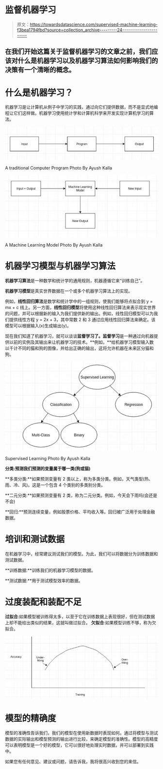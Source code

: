 # 监督机器学习

> 原文：<https://towardsdatascience.com/supervised-machine-learning-f3bea1794fbd?source=collection_archive---------24----------------------->

## 在我们开始这篇关于监督机器学习的文章之前，我们应该对什么是机器学习以及机器学习算法如何影响我们的决策有一个清晰的概念。

# 什么是机器学习？

机器学习是让计算机从例子中学习的实践，通过向它们提供数据，而不是显式地编程让它们这样做。机器学习使用统计学和计算机科学来开发实现计算机学习的算法。

![](img/b74de182b7a146f514aa326ffe480faa.png)

A traditional Computer Program Photo By Ayush Kalla

![](img/4448c1b34d97807d2af84af779fd6df2.png)

A Machine Learning Model Photo By Ayush Kalla

# 机器学习模型与机器学习算法

**机器学习算法**是一种数学和统计学的通用规则，机器遵循它来“训练自己”。

**机器学习模型**是真实世界数据在一个或多个机器学习算法上的实现。

例如，**线性回归算法**是数学和统计学中的一组规则，使我们能够将点拟合到 y = mx + c 线上。另一方面，**线性回归模型**将使用这种线性回归算法来表示现实世界的问题，并可以根据新的输入为我们提供新的输出。例如，线性回归模型可以为我们提供线性方程 y = 2x + 3，其中常数 2 和 3 通过应用线性回归算法来确定。该模型可以根据输入(x)生成输出(y)。

现在我们知道了机器学习，就可以谈谈**监督学习了。监督学习**是一种通过向机器提供以前的实例及其输出来让机器学习的技术。**例如，**给机器学习模型输入数以千计不同的猫和狗的图像，并给出正确的输出，这将允许机器在未来区分猫和狗。

![](img/5b9d646a6cbe0ba010e30c5b2a44ac01.png)

Supervised Learning Photo By Ayush Kalla

**分类:**预测我们预测的变量属于哪一类**(狗或猫)**

**多类分类:**如果预测变量有 2 类以上，称为多类分类。例如，天气类型(热、雨、冷、风)。这是一个包含 4 个类别的多类别分类。

**二元分类:**如果预测变量有 2 类，称为二元分类。例如，今天会下雨吗(会还是不会)

**回归:**预测连续变量，例如股票价格、平均收入等。回归被广泛用于处理金融数据。

# **培训和测试数据**

在机器学习中，经常建议测试我们的模型。为此，我们可以将数据分为训练数据和测试数据。

**训练数据:**训练我们的机器学习模型的数据。

**测试数据:**用于测试模型效率的数据。

# 过度装配和装配不足

**过拟合**:如果模型被训练得太多，以至于它在训练数据上表现很好，但在测试数据上却不能给出类似的结果，这就叫做过拟合。
**欠拟合**:如果模型训练不够，称为欠拟合。

![](img/d7bcd9ea5e64dda696860cdb27b071c9.png)

# **模型的精确度**

模型的准确性告诉我们，我们的模型在使用新数据时表现如何。通过将模型与测试数据的实际输出和模型预测的输出进行比较，来确定模型的准确性。模型的高精度可以表明模型是一个好的模型，它可以很好地处理实时数据，并可以部署到实践中。

如果您有任何意见、建议或问题，请告诉我，我将很高兴收到您的来信。